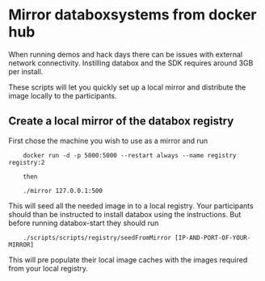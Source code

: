 # Mirror databoxsystems from docker hub

When running demos and hack days there can be issues with external network connectivity. Instilling databox and the SDK requires around 3GB per install.

These scripts will let you quickly set up a local mirror and distribute the image locally to the participants.

## Create a local mirror of the databox registry

First chose the machine you wish to use as a mirror and run

```
    docker run -d -p 5000:5000 --restart always --name registry registry:2

    then

    ./mirror 127.0.0.1:500
```

This will seed all the needed image in to a local registry. Your participants should than be instructed to install databox using the instructions. But before running databox-start they should run

```
    ./scripts/scripts/registry/seedFromMirror [IP-AND-PORT-OF-YOUR-MIRROR]

```

This will pre populate their local image caches with the images required from your local registry.

